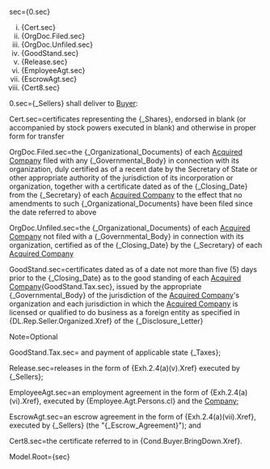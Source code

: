 sec={0.sec}<ol type="i"><li>{Cert.sec}<li>{OrgDoc.Filed.sec}<li>{OrgDoc.Unfiled.sec}<li>{GoodStand.sec}<li>{Release.sec}<li>{EmployeeAgt.sec}<li>{EscrowAgt.sec}<li>{Cert8.sec}</ol>

0.sec={_Sellers} shall deliver to <a href="#SPA.Def.Buyer.Def" class="definedterm">Buyer</a>:

Cert.sec=certificates representing the {_Shares}, endorsed in blank (or accompanied by stock powers executed in blank) and otherwise in proper form for transfer

OrgDoc.Filed.sec=the {_Organizational_Documents} of each <a href="#SPA.Def.Acquired_Companies.Def" class="definedterm">Acquired Company</a> filed with any {_Governmental_Body} in connection with its organization, duly certified as of a recent date by the Secretary of State or other appropriate authority of the jurisdiction of its incorporation or organization, together with a certificate dated as of the {_Closing_Date} from the {_Secretary} of each <a href="#SPA.Def.Acquired_Companies.Def" class="definedterm">Acquired Company</a> to the effect that no amendments to such {_Organizational_Documents} have been filed since the date referred to above

OrgDoc.Unfiled.sec=the {_Organizational_Documents} of each <a href="#SPA.Def.Acquired_Companies.Def" class="definedterm">Acquired Company</a> not filed with a {_Governmental_Body} in connection with its organization, certified as of the {_Closing_Date} by the {_Secretary} of each <a href="#SPA.Def.Acquired_Companies.Def" class="definedterm">Acquired Company</a>

GoodStand.sec=certificates dated as of a date not more than five (5) days prior to the {_Closing_Date} as to the good standing of each <a href="#SPA.Def.Acquired_Companies.Def" class="definedterm">Acquired Company</a>{GoodStand.Tax.sec}, issued by the appropriate {_Governmental_Body} of the jurisdiction of the <a href="#SPA.Def.Acquired_Companies.Def" class="definedterm">Acquired Company</a>'s organization and each jurisdiction in which the <a href="#SPA.Def.Acquired_Companies.Def" class="definedterm">Acquired Company</a> is licensed or qualified to do business as a foreign entity as specified in {DL.Rep.Seller.Organized.Xref} of the {_Disclosure_Letter}

Note=Optional

GoodStand.Tax.sec= and payment of applicable state {_Taxes};

Release.sec=releases in the form of {Exh.2.4(a)(v).Xref} executed by {_Sellers};

EmployeeAgt.sec=an employment agreement in the form of {Exh.2.4(a)(vi).Xref}, executed by {Employee.Agt.Persons.cl} and the <a href="#SPA.Def.Company.Def" class="definedterm">Company</a>;

EscrowAgt.sec=an escrow agreement in the form of {Exh.2.4(a)(vii).Xref}, executed by {_Sellers} (the "{_Escrow_Agreement}"); and

Cert8.sec=the certificate referred to in {Cond.Buyer.BringDown.Xref}.

Model.Root={sec}

